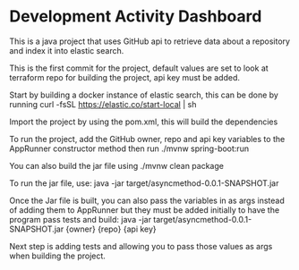 # Development Activity Dashboard

This is a java project that uses GitHub api to retrieve data about a repository and index it into elastic search.

This is the first commit for the project, default values are set to look at terraform repo for building the project, api key must be added.

Start by building a docker instance of elastic search, this can be done by running curl -fsSL https://elastic.co/start-local | sh

Import the project by using the pom.xml, this will build the dependencies

To run the project, add the GitHub owner, repo and api key variables to the AppRunner constructor method then run ./mvnw spring-boot:run

You can also build the jar file using ./mvnw clean package

To run the jar file, use: java -jar target/asyncmethod-0.0.1-SNAPSHOT.jar

Once the Jar file is built, you can also pass the variables in as args instead of adding them to AppRunner but they must be added initially to have the program pass tests and build: java -jar target/asyncmethod-0.0.1-SNAPSHOT.jar {owner} {repo} {api key}

Next step is adding tests and allowing you to pass those values as args when building the project.